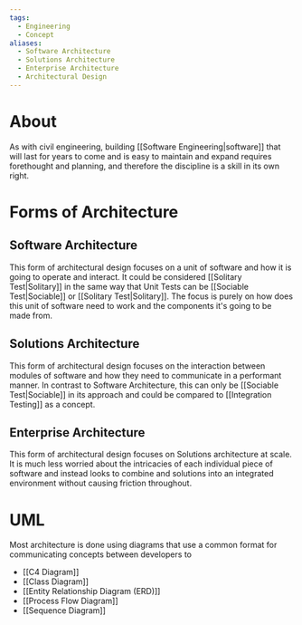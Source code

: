 ```yaml
---
tags:
  - Engineering
  - Concept
aliases:
  - Software Architecture
  - Solutions Architecture
  - Enterprise Architecture
  - Architectural Design
---
```

# About
As with civil engineering, building [[Software Engineering|software]] that will last for years to come and is easy to maintain and expand requires forethought and planning, and therefore the discipline is a skill in its own right.  
# Forms of Architecture
## Software Architecture
This form of architectural design focuses on a unit of software and how it is going to operate and interact. It could be considered [[Solitary Test|Solitary]] in the same way that Unit Tests can be [[Sociable Test|Sociable]] or [[Solitary Test|Solitary]]. The focus is purely on how does this unit of software need to work and the components it's going to be made from. 
## Solutions Architecture
This form of architectural design focuses on the interaction between modules of software and how they need to communicate in a performant manner. In contrast to Software Architecture, this can only be [[Sociable Test|Sociable]] in its approach and could be compared to [[Integration Testing]] as a concept.
## Enterprise Architecture
This form of architectural design focuses on Solutions architecture at scale. It is much less worried about the intricacies of each individual piece of software and instead looks to combine and solutions into an integrated environment without causing friction throughout.
# UML
Most architecture is done using diagrams that use a common format for communicating concepts between developers to 
- [[C4  Diagram]]
- [[Class Diagram]]
- [[Entity Relationship Diagram (ERD)]]
- [[Process Flow Diagram]]
- [[Sequence Diagram]]